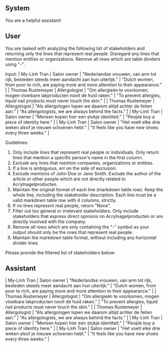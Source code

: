 ## System

You are a helpful assistant!

## User


You are tasked with analyzing the following list of stakeholders and returning only the lines that represent real people. Disregard any lines that mention entities or organizations. Remove all rows which are table dividers using "-".

Input:
| My-Linh Tran | Salon owner | "Nederlandse vrouwen, van arm tot rijk, besteden steeds meer aandacht aan hun uiterlijk." | "Dutch women, from poor to rich, are paying more and more attention to their appearance." |
| Thomas Rustemeyer | Allergologist | "Om allergieën te voorkomen, mogen vloeibare lakproducten nooit de huid raken." | "To prevent allergies, liquid nail products must never touch the skin." |
| Thomas Rustemeyer | Allergologist | "Als allergologen lopen we daarom altijd achter de feiten aan." | "As allergologists, we are always behind the facts." |
| My-Linh Tran | Salon owner | "Mensen kopen hier een stukje identiteit." | "People buy a piece of identity here." |
| My-Linh Tran | Salon owner | "Het voelt elke drie weken alsof je nieuwe schoenen hebt." | "It feels like you have new shoes every three weeks." |

Guidelines:
1. Only include lines that represent real people or individuals. Only return lines that mention a specific person's name in the first column.
2. Exclude any lines that mention companies, organizations or entities.
3. If a line is ambiguous, err on the side of exclusion.
4. Exclude mentions of John Doe or Jane Smith. Exclude the author of the article or other people which are not directly related to Acrylnagelproducten.
5. Maintain the original format of each line (markdown table row). Keep the whole line, including the stakeholder description. Each line must be a valid markdown table row with 4 columns, strictly.
6. If no lines represent real people, return "None".
7. Filter out too general or irrelevant stakeholders. Only include stakeholders that express direct opinions on Acrylnagelproducten or are directly involved with the company.
8. Remove all rows which are only containing the "-" symbol as your output should only be the rows that represent real people.
9. Maintain the markdown table format, without including any horizontal divider lines

Please provide the filtered list of stakeholders below:
        

## Assistant

| My-Linh Tran | Salon owner | "Nederlandse vrouwen, van arm tot rijk, besteden steeds meer aandacht aan hun uiterlijk." | "Dutch women, from poor to rich, are paying more and more attention to their appearance." |
| Thomas Rustemeyer | Allergologist | "Om allergieën te voorkomen, mogen vloeibare lakproducten nooit de huid raken." | "To prevent allergies, liquid nail products must never touch the skin." |
| Thomas Rustemeyer | Allergologist | "Als allergologen lopen we daarom altijd achter de feiten aan." | "As allergologists, we are always behind the facts." |
| My-Linh Tran | Salon owner | "Mensen kopen hier een stukje identiteit." | "People buy a piece of identity here." |
| My-Linh Tran | Salon owner | "Het voelt elke drie weken alsof je nieuwe schoenen hebt." | "It feels like you have new shoes every three weeks." |

